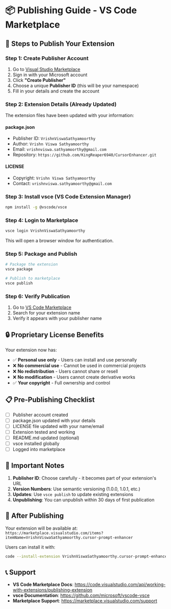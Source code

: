 # 📦 Publishing Guide - VS Code Marketplace

## 🎯 **Steps to Publish Your Extension**

### **Step 1: Create Publisher Account**
1. Go to [Visual Studio Marketplace](https://marketplace.visualstudio.com/manage)
2. Sign in with your Microsoft account
3. Click **"Create Publisher"**
4. Choose a unique **Publisher ID** (this will be your namespace)
5. Fill in your details and create the account

### **Step 2: Extension Details (Already Updated)**
The extension files have been updated with your information:

#### **package.json**
- Publisher ID: `VrishnViswaSathyamoorthy`
- Author: `Vrishn Viswa Sathyamoorthy`
- Email: `vrishnviswa.sathyamoorthy@gmail.com`
- Repository: `https://github.com/KingReaper6940/CursorEnhancer.git`

#### **LICENSE**
- Copyright: `Vrishn Viswa Sathyamoorthy`
- Contact: `vrishnviswa.sathyamoorthy@gmail.com`

### **Step 3: Install vsce (VS Code Extension Manager)**
```bash
npm install -g @vscode/vsce
```

### **Step 4: Login to Marketplace**
```bash
vsce login VrishnViswaSathyamoorthy
```
This will open a browser window for authentication.

### **Step 5: Package and Publish**
```bash
# Package the extension
vsce package

# Publish to marketplace
vsce publish
```

### **Step 6: Verify Publication**
1. Go to [VS Code Marketplace](https://marketplace.visualstudio.com/)
2. Search for your extension name
3. Verify it appears with your publisher name

## 🔒 **Proprietary License Benefits**

Your extension now has:
- ✅ **Personal use only** - Users can install and use personally
- ❌ **No commercial use** - Cannot be used in commercial projects
- ❌ **No redistribution** - Users cannot share or resell
- ❌ **No modification** - Users cannot create derivative works
- ✅ **Your copyright** - Full ownership and control

## 📋 **Pre-Publishing Checklist**

- [ ] Publisher account created
- [ ] package.json updated with your details
- [ ] LICENSE file updated with your name/email
- [ ] Extension tested and working
- [ ] README.md updated (optional)
- [ ] vsce installed globally
- [ ] Logged into marketplace

## 🚨 **Important Notes**

1. **Publisher ID**: Choose carefully - it becomes part of your extension's URL
2. **Version Numbers**: Use semantic versioning (1.0.0, 1.0.1, etc.)
3. **Updates**: Use `vsce publish` to update existing extensions
4. **Unpublishing**: You can unpublish within 30 days of first publication

## 🎉 **After Publishing**

Your extension will be available at:
`https://marketplace.visualstudio.com/items?itemName=VrishnViswaSathyamoorthy.cursor-prompt-enhancer`

Users can install it with:
```bash
code --install-extension VrishnViswaSathyamoorthy.cursor-prompt-enhancer
```

## 📞 **Support**

- **VS Code Marketplace Docs**: https://code.visualstudio.com/api/working-with-extensions/publishing-extension
- **vsce Documentation**: https://github.com/microsoft/vscode-vsce
- **Marketplace Support**: https://marketplace.visualstudio.com/support

